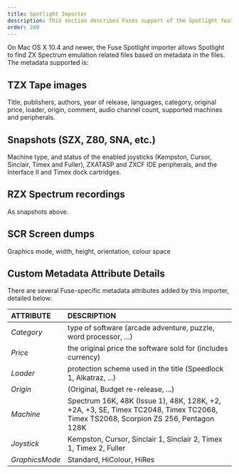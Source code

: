 ```yaml
---
title: Spotlight Importer
description: This section describes Fuses support of the Spotlight feature of Mac OS X 10.4 and newer.
order: 240
---
```


On Mac OS X 10.4 and newer, the Fuse Spotlight importer allows Spotlight to find
ZX Spectrum emulation related files based on metadata in the files. The metadata
supported is:

## TZX Tape images

Title, publishers, authors, year of release, languages, category,
original price, loader, origin, comment, audio channel count, supported machines
and peripherals.

## Snapshots (SZX, Z80, SNA, etc.)

Machine type, and status of the enabled joysticks (Kempston, Cursor, Sinclair,
Timex and Fuller), ZXATASP and ZXCF IDE peripherals, and the Interface II and
Timex dock cartridges.

## RZX Spectrum recordings

As snapshots above.

## SCR Screen dumps

Graphics mode, width, height, orientation, colour space

## Custom Metadata Attribute Details

There are several Fuse-specific metadata attributes added by this importer, detailed below:

ATTRIBUTE | DESCRIPTION
:--- | :---
*Category* | type of software (arcade adventure, puzzle, word processor, ...)
*Price* | the original price the software sold for (includes currency)
*Loader* | protection scheme used in the title (Speedlock 1, Alkatraz, ...)
*Origin* | (Original, Budget re-release, ...)
*Machine* | Spectrum 16K, 48K (Issue 1), 48K, 128K, +2, +2A, +3, SE, Timex TC2048, Timex TC2068, Timex TS2068, Scorpion ZS 256, Pentagon 128K
*Joystick* | Kempston, Cursor, Sinclair 1, Sinclair 2, Timex 1, Timex 2, Fuller
*GraphicsMode* | Standard, HiColour, HiRes
